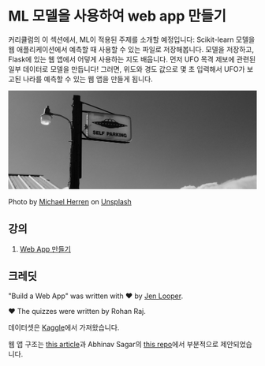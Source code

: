# ML 모델을 사용하여 web app 만들기

커리큘럼의 이 섹션에서, ML이 적용된 주제를 소개할 예정입니다: Scikit-learn 모델을 웹 애플리케이션에서 예측할 때 사용할 수 있는 파일로 저장해봅니다. 모델을 저장하고, Flask에 있는 웹 앱에서 어덯게 사용하는 지도 배웁니다. 먼저 UFO 목격 제보에 관련된 일부 데이터로 모델을 만듭니다! 그러면, 위도와 경도 값으로 몇 초 입력해서 UFO가 보고된 나라를 예측할 수 있는 웹 앱을 만들게 됩니다.

![UFO Parking](images/ufo.jpg)

Photo by <a href="https://unsplash.com/@mdherren?utm_source=unsplash&utm_medium=referral&utm_content=creditCopyText">Michael Herren</a> on <a href="https://unsplash.com/s/photos/ufo?utm_source=unsplash&utm_medium=referral&utm_content=creditCopyText">Unsplash</a>
  

## 강의

1. [Web App 만들기](1-Web-App/translations/README.ko.md)

## 크레딧

"Build a Web App" was written with ♥️ by [Jen Looper](https://twitter.com/jenlooper). 

♥️ The quizzes were written by Rohan Raj.

데이터셋은 [Kaggle](https://www.kaggle.com/NUFORC/ufo-sightings)에서 가져왔습니다.

웹 앱 구조는 [this article](https://towardsdatascience.com/how-to-easily-deploy-machine-learning-models-using-flask-b95af8fe34d4)과 Abhinav Sagar의 [this repo](https://github.com/abhinavsagar/machine-learning-deployment)에서 부분적으로 제안되었습니다.